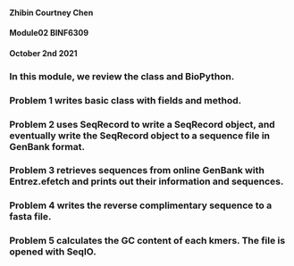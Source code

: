 #### Zhibin Courtney Chen
#### Module02 BINF6309
#### October 2nd 2021

### In this module, we review the class and BioPython. 

### Problem 1 writes basic class with fields and method.

### Problem 2 uses SeqRecord to write a SeqRecord object, and eventually write the SeqRecord object to a sequence file in GenBank format.

### Problem 3 retrieves sequences from online GenBank with Entrez.efetch and prints out their information and sequences.

### Problem 4 writes the reverse complimentary sequence to a fasta file.

### Problem 5 calculates the GC content of each kmers. The file is opened with SeqIO.
